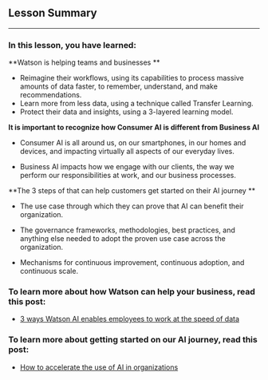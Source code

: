 ## Lesson Summary

*****

### In this lesson, you have learned: 

**Watson is helping teams and businesses  **

* Reimagine their workflows, using its capabilities to process massive amounts of
data faster, to remember, understand, and make recommendations.  
* Learn more from less data, using a technique called Transfer Learning.
* Protect their data and insights, using a 3-layered learning model.



**It is important to recognize how Consumer AI is different from Business AI**

* Consumer AI is all around us, on our smartphones, in our homes  and devices, and
impacting virtually all aspects of our everyday lives.

* Business AI impacts how we engage with our clients, the way we perform our
responsibilities at work, and our business processes. 



**The 3 steps of that can help customers get started on their AI journey **

* The use case through which they can prove that AI can benefit their
organization. 
* The governance frameworks, methodologies, best practices, and anything else
needed to adopt the proven use case across the organization.  

* Mechanisms for continuous improvement, continuous adoption, and continuous
scale. 



### To learn more about how Watson can help your business, read this post:

* [3 ways Watson AI enables employees to work at the speed of
data](https://www.ibm.com/blogs/watson/2018/10/what-did-your-business-learn-last-night-3-ways-watson-ai-enables-employees-to-work-at-the-speed-of-data-and-do-more-interesting-work/)


### To learn more about getting started on our AI journey, read this post:

* [How to accelerate the use of AI in
organizations](https://www.ibm.com/blogs/think/2017/12/accelerating-ai/)  

